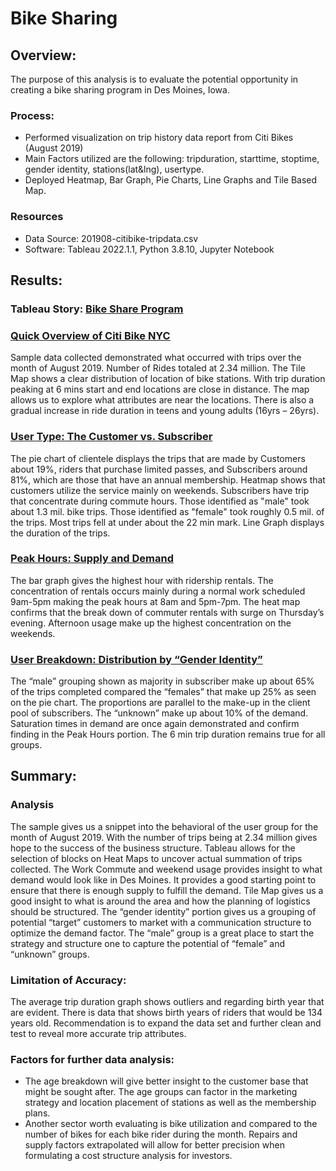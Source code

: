 # Bike Sharing

## Overview:
The purpose of this analysis is to evaluate the potential opportunity in creating a bike sharing program in Des Moines, Iowa.
  
### Process:
- Performed visualization on trip history data report from Citi Bikes (August 2019)
- Main Factors utilized are the following: tripduration, starttime, stoptime, gender identity, stations(lat&lng), usertype.
- Deployed Heatmap, Bar Graph, Pie Charts, Line Graphs and Tile Based Map.

### Resources
- Data Source: 201908-citibike-tripdata.csv
- Software: Tableau 2022.1.1, Python 3.8.10, Jupyter Notebook

## Results:

### Tableau Story: [Bike Share Program](https://public.tableau.com/app/profile/elissa.cheung.cheung/viz/citiBike_share_complete/BikeShareProgram?publish=yes)


### [Quick Overview of Citi Bike NYC](https://public.tableau.com/views/citiBike_share_complete/BikeShareProgram?:language=en-US&:display_count=n&:origin=viz_share_link)
Sample data collected demonstrated what occurred with trips over the month of August 2019. Number of Rides totaled at 2.34 million. The Tile Map shows a clear distribution of location of bike stations. With trip duration peaking at 6 mins start and end locations are close in distance. The map allows us to explore what attributes are near the locations. There is also a gradual increase in ride duration in teens and young adults (16yrs – 26yrs).

### [User Type: The Customer vs. Subscriber](https://public.tableau.com/shared/HP9SKR49S?:display_count=n&:origin=viz_share_link)
The pie chart of clientele displays the trips that are made by Customers about 19%, riders that purchase limited passes, and Subscribers around 81%, which are those that have an annual membership. Heatmap shows that customers utilize the service mainly on weekends. Subscribers have trip that concentrate during commute hours. Those identified as "male" took about 1.3 mil. bike trips. Those identified as "female" took roughly 0.5 mil. of the trips. Most trips fell at under about the 22 min mark. Line Graph displays the duration of the trips. 


### [Peak Hours: Supply and Demand](https://public.tableau.com/shared/PDYPF5YKJ?:display_count=n&:origin=viz_share_link)
The bar graph gives the highest hour with ridership rentals. The concentration of rentals occurs mainly during a normal work scheduled 9am-5pm making the peak hours at 8am and 5pm-7pm. The heat map confirms that the break down of commuter rentals with surge on Thursday’s evening. Afternoon usage make up the highest concentration on the weekends.

### [User Breakdown: Distribution by “Gender Identity”](https://public.tableau.com/shared/68YTZ8KQ8?:display_count=n&:origin=viz_share_link)
The “male” grouping shown as majority in subscriber make up about 65% of the trips completed compared the “females” that make up 25% as seen on the pie chart. The proportions are parallel to the make-up in the client pool of subscribers. The “unknown” make up about 10% of the demand. Saturation times in demand are once again demonstrated and confirm finding in the Peak Hours portion. The 6 min trip duration remains true for all groups. 

## Summary:

### Analysis
The sample gives us a snippet into the behavioral of the user group for the month of August 2019. With the number of trips being at 2.34 million gives hope to the success of the business structure. Tableau allows for the selection of blocks on Heat Maps to uncover actual summation of trips collected. The Work Commute and weekend usage provides insight to what demand would look like in Des Moines. It provides a good starting point to ensure that there is enough supply to fulfill the demand.  Tile Map gives us a good insight to what is around the area and how the planning of logistics should be structured. The “gender identity” portion gives us a grouping of potential “target” customers to market with a communication structure to optimize the demand factor. The “male” group is a great place to start the strategy and structure one to capture the potential of “female” and “unknown” groups. 

### Limitation of Accuracy: 
The average trip duration graph shows outliers and regarding birth year that are evident. There is data that shows birth years of riders that would be 134 years old. Recommendation is to expand the data set and further clean and test to reveal more accurate trip attributes. 

### Factors for further data analysis:
- The age breakdown will give better insight to the customer base that might be sought after. The age groups can factor in the marketing strategy and location placement of stations as well as the membership plans.
- Another sector worth evaluating is bike utilization and compared to the number of bikes for each bike rider during the month. Repairs and supply factors extrapolated will allow for better precision when formulating a cost structure analysis for investors.

